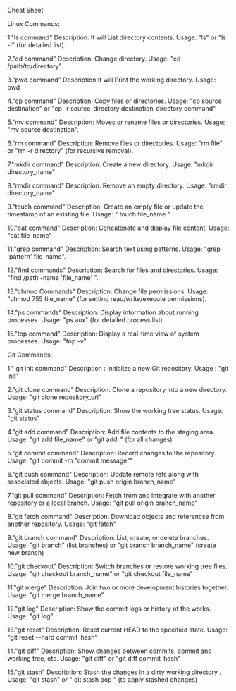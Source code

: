 Cheat Sheet

Linux Commands: 
 
1."ls command"
 Description: It will List directory contents.
 Usage: "ls" or "ls -l" (for detailed list).

2."cd command"
  Description: Change directory.
  Usage: "cd /path/to/directory".

3."pwd command"
  Description:It will Print the working directory.
  Usage: pwd

4."cp command"
  Description: Copy files or directories.
  Usage: "cp source destination" or "cp -r source_directory destination_directory command"

5."mv command"
  Description: Moves or rename files or directories.
  Usage: "mv source destination".

6."rm command"
  Description: Remove files or directories.
  Usage: "rm file" or "rm -r directory" (for recursive removal).

7."mkdir command"
  Description: Create a new directory.
  Usage: "mkdir directory_name"

8."rmdir command"
  Description: Remove an empty directory.
  Usage: "rmdir directory_name"

9."touch command"
  Description: Create an empty file or update the timestamp of an existing file.
  Usage: " touch file_name "

10."cat command"
   Description: Concatenate and display file content.
   Usage: "cat file_name"

11."grep command"
   Description: Search text using patterns.
   Usage: "grep 'pattern' file_name".

12."find commands"
   Description: Search for files and directories.
   Usage: "find /path -name 'file_name' ".

13."chmod Commands"
   Description: Change file permissions.
   Usage: "chmod 755 file_name" (for setting read/write/execute permissions).

14."ps commands"
   Description: Display information about running processes.
   Usage: "ps aux" (for detailed process list).

15."top command"
   Description: Display a real-time view of system processes.
   Usage: "top -v"




Git Commands:


1." git init command"
   Description : Initialize a new Git repository.
   Usage : "git init"

2."git clone command"
   Description: Clone a repository into a new directory.
   Usage: "git clone repository_url"

3."git status command"
   Description: Show the working tree status.
   Usage: "git status"

4."git add command"
   Description: Add file contents to the staging area.
   Usage: "git add file_name" or "git add ." (for all changes)

5."git commit command"
   Description: Record changes to the repository.
   Usage: "git commit -m "commit message""

6."git push command"
   Description: Update remote refs along with associated objects.
   Usage: "git push origin branch_name"

7."git pull command"
   Description: Fetch from and integrate with another repository or a local branch.
   Usage: "git pull origin branch_name"

8."git fetch command"
   Description: Download objects and referencse from  another repository.
   Usage: "git fetch"

9."git branch command"
   Description: List, create, or delete branches.
   Usage: "git branch" (list branches) or "git branch branch_name" (create new branch)

10."git checkout"
    Description: Switch branches or restore working tree files.
    Usage: "git checkout branch_name" or "git checkout file_name"

11."git merge"
    Description: Join two or more development histories together.
    Usage: "git merge branch_name"

12."git log"
    Description: Show the commit logs or history of the works.
    Usage: "git log"

13."git reset"
    Description: Reset current HEAD to the specified state.
    Usage: "git reset --hard commit_hash"

14."git diff"
    Description: Show changes between commits, commit and working tree, etc.
    Usage: "git diff" or "git diff commit_hash"

15."git stash"
   Description: Stash the changes in a dirty working directory .
   Usage: "git stash" or " git stash pop " (to apply stashed changes)

